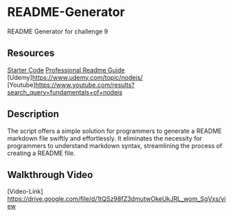 # README-Generator
README Generator for challenge 9

## Resources
[Starter Code](https://github.com/coding-boot-camp/potential-enigma)
[Professional Readme Guide](https://coding-boot-camp.github.io/full-stack/github/professional-readme-guide)
[Udemy]https://www.udemy.com/topic/nodejs/ 
[Youtube]https://www.youtube.com/results?search_query=fundamentals+of+nodejs

## Description
The script offers a simple solution for programmers to generate a README markdown file swiftly and effortlessly. It eliminates the necessity for programmers to understand markdown syntax, streamlining the process of creating a README file.

## Walkthrough Video
[Video-Link] https://drive.google.com/file/d/1tQSz98fZ3dmutwOkeUkJRL_wom_SgVxs/view

